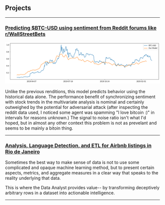 ## Projects

---

### [Predicting $BTC-USD using sentiment from Reddit forums like r/WallStreetBets](/projects/btc.md)

![btc_year](images/btc_forecast_ALL.png)

Unlike the previous renditions, this model predicts behavior using the historical data alone. The performance benefit of synchronizing sentiment with stock trends in the multivariate analysis is nominal and certainly outweighed by the potential for adversarial attack (after inspecting the reddit data used, I noticed some agent was spamming "I love bitcoin :)" in intervals for reasons unknown.) The signal to noise ratio isn't what I'd hoped, but in almost any other context this problem is not as prevelant and seems to be mainly a bitoin thing.

---

### [Analysis, Language Detection, and ETL for Airbnb listings in Rio de Janeiro](/projects/rio.md)

Sometimes the best way to make sense of data is not to use
some complicated and opaque machine learning method, but to
present certain aspects, metrics, and aggregate measures in
a clear way that speaks to the reality underlying that data.

This is where the Data Analyst provides value-- by transforming
deceptively arbitrary rows in a dataset into actionable intelligence.

---